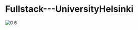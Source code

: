 # Fullstack---UniversityHelsinki
![0 6](https://user-images.githubusercontent.com/113340763/223256510-c547477c-9a4c-4c00-a1be-69b3fe8b69bf.png)
